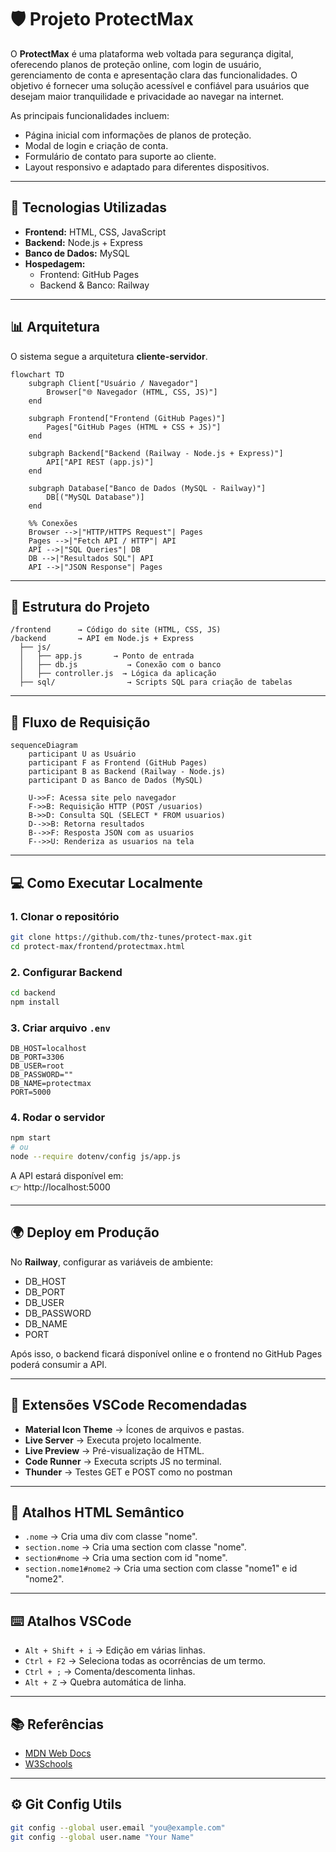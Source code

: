 # 🛡️ Projeto ProtectMax

O **ProtectMax** é uma plataforma web voltada para segurança digital, oferecendo planos de proteção online, com login de usuário, gerenciamento de conta e apresentação clara das funcionalidades.
O objetivo é fornecer uma solução acessível e confiável para usuários que desejam maior tranquilidade e privacidade ao navegar na internet.

As principais funcionalidades incluem:

- Página inicial com informações de planos de proteção.
- Modal de login e criação de conta.
- Formulário de contato para suporte ao cliente.
- Layout responsivo e adaptado para diferentes dispositivos.

---

## 🚀 Tecnologias Utilizadas
- **Frontend:** HTML, CSS, JavaScript  
- **Backend:** Node.js + Express  
- **Banco de Dados:** MySQL  
- **Hospedagem:**  
  - Frontend: GitHub Pages  
  - Backend & Banco: Railway  

---

## 📊 Arquitetura
O sistema segue a arquitetura **cliente-servidor**.  

```mermaid
flowchart TD
    subgraph Client["Usuário / Navegador"]
        Browser["🌐 Navegador (HTML, CSS, JS)"]
    end

    subgraph Frontend["Frontend (GitHub Pages)"]
        Pages["GitHub Pages (HTML + CSS + JS)"]
    end

    subgraph Backend["Backend (Railway - Node.js + Express)"]
        API["API REST (app.js)"]
    end

    subgraph Database["Banco de Dados (MySQL - Railway)"]
        DB[("MySQL Database")]
    end

    %% Conexões
    Browser -->|"HTTP/HTTPS Request"| Pages
    Pages -->|"Fetch API / HTTP"| API
    API -->|"SQL Queries"| DB
    DB -->|"Resultados SQL"| API
    API -->|"JSON Response"| Pages
```

---

## 📂 Estrutura do Projeto
```
/frontend      → Código do site (HTML, CSS, JS)
/backend       → API em Node.js + Express
  ├── js/
  │   ├── app.js       → Ponto de entrada
  │   ├── db.js           → Conexão com o banco
  │   ├── controller.js  → Lógica da aplicação
  ├── sql/                → Scripts SQL para criação de tabelas
```

---

## 🔄 Fluxo de Requisição
```mermaid
sequenceDiagram
    participant U as Usuário
    participant F as Frontend (GitHub Pages)
    participant B as Backend (Railway - Node.js)
    participant D as Banco de Dados (MySQL)

    U->>F: Acessa site pelo navegador
    F->>B: Requisição HTTP (POST /usuarios)
    B->>D: Consulta SQL (SELECT * FROM usuarios)
    D-->>B: Retorna resultados
    B-->>F: Resposta JSON com as usuarios
    F-->>U: Renderiza as usuarios na tela
```

---

## 💻 Como Executar Localmente

### 1. Clonar o repositório
```bash
git clone https://github.com/thz-tunes/protect-max.git
cd protect-max/frontend/protectmax.html
```

### 2. Configurar Backend
```bash
cd backend
npm install
```

### 3. Criar arquivo `.env`
```env
DB_HOST=localhost
DB_PORT=3306
DB_USER=root
DB_PASSWORD=""
DB_NAME=protectmax
PORT=5000
```

### 4. Rodar o servidor
```bash
npm start
# ou
node --require dotenv/config js/app.js
```

A API estará disponível em:  
👉 http://localhost:5000  

---

## 🌍 Deploy em Produção

No **Railway**, configurar as variáveis de ambiente:  
- DB_HOST  
- DB_PORT  
- DB_USER  
- DB_PASSWORD  
- DB_NAME  
- PORT  

Após isso, o backend ficará disponível online e o frontend no GitHub Pages poderá consumir a API.  

---

## 🔧 Extensões VSCode Recomendadas
- **Material Icon Theme** → Ícones de arquivos e pastas.  
- **Live Server** → Executa projeto localmente.  
- **Live Preview** → Pré-visualização de HTML.  
- **Code Runner** → Executa scripts JS no terminal.
- **Thunder** → Testes GET e POST como no postman

---

## 📑 Atalhos HTML Semântico
- `.nome` → Cria uma div com classe "nome".  
- `section.nome` → Cria uma section com classe "nome".  
- `section#nome` → Cria uma section com id "nome".  
- `section.nome1#nome2` → Cria uma section com classe "nome1" e id "nome2".  

---

## ⌨️ Atalhos VSCode
- `Alt + Shift + i` → Edição em várias linhas.  
- `Ctrl + F2` → Seleciona todas as ocorrências de um termo.  
- `Ctrl + ;` → Comenta/descomenta linhas.  
- `Alt + Z` → Quebra automática de linha.  

---

## 📚 Referências
- [MDN Web Docs](https://developer.mozilla.org/pt-BR/)  
- [W3Schools](https://www.w3schools.com/)  

---

## ⚙️ Git Config Utils
```bash
git config --global user.email "you@example.com"
git config --global user.name "Your Name"
```